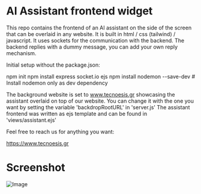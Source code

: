 # AI Assistant frontend widget

This repo contains the frontend of an AI assistant on the side of the screen that can be overlaid in any website.
It is built in html / css (tailwind) / javascript.
It uses sockets for the communication with the backend.
The backend replies with a dummy message, you can add your own reply mechanism.


Initial setup without the package.json:

npm init
npm install express socket.io ejs
npm install nodemon --save-dev # Install nodemon only as dev dependency

The background website is set to www.tecnoesis.gr showcasing the assistant overlaid on top of our website. 
You can change it with the one you want by setting the variable 'backdropRootURL' in 'server.js'
The assistant frontend was written as ejs template and can be found in 'views/assistant.ejs'


Feel free to reach us for anything you want:

https://www.tecnoesis.gr

# Screenshot

![Image](https://github.com/user-attachments/assets/a0984b2e-ff6a-47eb-9844-af5581594be3)
